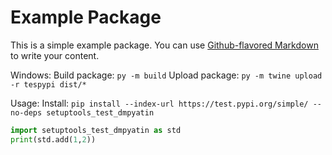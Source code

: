 # Example Package

This is a simple example package. You can use
[Github-flavored Markdown](https://guides.github.com/features/mastering-markdown/) to write your content.

Windows:
    Build package: `py -m build`
    Upload package: `py -m twine upload -r tespypi dist/*`

Usage: 
    Install: `pip install --index-url https://test.pypi.org/simple/ --no-deps setuptools_test_dmpyatin`

```python
import setuptools_test_dmpyatin as std 
print(std.add(1,2))
```


